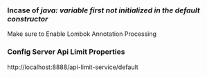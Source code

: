 ### Incase of ***java: variable first not initialized in the default constructor***

Make sure to Enable Lombok Annotation Processing

### Config Server Api Limit Properties

http://localhost:8888/api-limit-service/default
